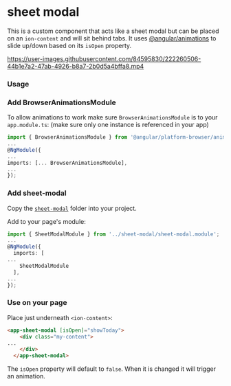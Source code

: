 # sheet modal

This is a custom component that acts like a sheet modal but can be placed on an `ion-content` and will sit behind tabs. It uses [@angular/animations](https://angular.io/guide/animations) to slide up/down based on its `isOpen` property.


https://user-images.githubusercontent.com/84595830/222260506-44b1e7a2-47ab-4926-b8a7-2b0d5a4bffa8.mp4


### Usage

### Add BrowserAnimationsModule
To allow animations to work make sure `BrowserAnimationsModule` is to your `app.module.ts`:
(make sure only one instance is referenced in your app)

```typescript
import { BrowserAnimationsModule } from '@angular/platform-browser/animations';
...
@NgModule({
...
imports: [... BrowserAnimationsModule],
...
});
```

### Add sheet-modal

Copy the [`sheet-modal`](./src/app/sheet-modal) folder into your project.

Add to your page's module:
```typescript
import { SheetModalModule } from '../sheet-modal/sheet-modal.module';
...
@NgModule({
  imports: [
...
    SheetModalModule
  ],
...
});
```

### Use on your page
Place just underneath `<ion-content>`:

```html
<app-sheet-modal [isOpen]="showToday">
    <div class="my-content">
...
    </div>
  </app-sheet-modal>
  ```

The `isOpen` property will default to `false`. When it is changed it will trigger an animation.
